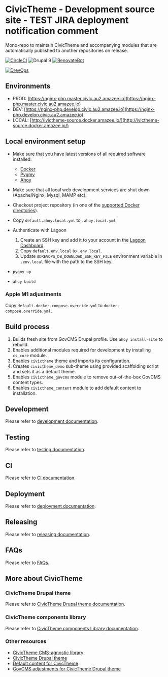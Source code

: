 # CivicTheme - Development source site - TEST JIRA deployment notification comment
Mono-repo to maintain CivicTheme and accompanying modules that are automatically published to another repositories on release.

[![CircleCI](https://circleci.com/gh/salsadigitalauorg/civictheme_source.svg?style=shield)](https://circleci.com/gh/salsadigitalauorg/civictheme_source)
![Drupal 9](https://img.shields.io/badge/Drupal-9-blue.svg)
[![RenovateBot](https://img.shields.io/badge/RenovateBot-enabled-brightgreen.svg?logo=renovatebot)](https://renovatebot.com)

[//]: # (DO NOT REMOVE THE BADGE BELOW. IT IS USED BY DREVOPS TO TRACK INTEGRATION)

[![DrevOps](https://img.shields.io/badge/DrevOps-9.x-blue.svg)](https://github.com/drevops/drevops/tree/9.x)

## Environments

- PROD: [https://nginx-php.master.civic.au2.amazee.io](https://nginx-php.master.civic.au2.amazee.io)
- DEV: [https://nginx-php.develop.civic.au2.amazee.io](https://nginx-php.develop.civic.au2.amazee.io)
- LOCAL: [http://ivictheme-source.docker.amazee.io/](http://ivictheme-source.docker.amazee.io/)

## Local environment setup
- Make sure that you have latest versions of all required software installed:
  - [Docker](https://www.docker.com/)
  - [Pygmy](https://github.com/pygmystack/pygmy)
  - [Ahoy](https://github.com/ahoy-cli/ahoy)
- Make sure that all local web development services are shut down (Apache/Nginx, Mysql, MAMP etc).
- Checkout project repository (in one of the [supported Docker directories](https://docs.docker.com/docker-for-mac/osxfs/#access-control)).
- Copy `default.ahoy.local.yml` to `.ahoy.local.yml`


- Authenticate with Lagoon
  1. Create an SSH key and add it to your account in the [Lagoon Dashboard](https://ui-lagoon-master.ch.amazee.io/).
  2. Copy `default.env.local` to `.env.local`.
  3. Update `$DREVOPS_DB_DOWNLOAD_SSH_KEY_FILE` environment variable in `.env.local` file
  with the path to the SSH key.



- `pygmy up`
- `ahoy build`

### Apple M1 adjustments

Copy `default.docker-compose.override.yml` to `docker-compose.override.yml`.

## Build process

1. Builds fresh site from GovCMS Drupal profile. Use `ahoy install-site` to rebuild.
2. Enables additional modules required for development by installing `cs_core` module.
3. Enables `civictheme` theme and imports its configuration.
4. Creates `civictheme_demo` sub-theme using provided scaffolding script and sets it as a default theme.
5. Enables `civictheme_govcms` module to remove out-of-the-box GovCMS content types.
6. Enables `civictheme_content` module to add default content to installation.

## Development

Please refer to [development documentation](DEVELOPMENT.md).

## Testing

Please refer to [testing documentation](TESTING.md).

## CI

Please refer to [CI documentation](CI.md).

## Deployment

Please refer to [deployment documentation](DEPLOYMENT.md).

## Releasing

Please refer to [releasing documentation](RELEASING.md).

## FAQs

Please refer to [FAQs](FAQs.md).

## More about CivicTheme

### CivicTheme Drupal theme

Please refer to [CivicTheme Drupal theme documentation](docroot/themes/contrib/civictheme/docs/introduction.md).

### CivicTheme components library
Please refer to [CivicTheme components Library documentation](docroot/themes/contrib/civictheme/civictheme_library/docs/introduction.md).

### Other resources

- [CivicTheme CMS-agnostic library](https://github.com/salsadigitalauorg/civictheme_library)
- [CivicTheme Drupal theme](https://github.com/salsadigitalauorg/civictheme)
- [Default content for CivicTheme](https://github.com/salsadigitalauorg/civictheme_content)
- [GovCMS adjustments for CivicTheme Drupal theme](https://github.com/salsadigitalauorg/civictheme_govcms)
